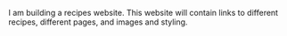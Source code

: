 I am building a recipes website. This website will contain links to different recipes, different pages, and images and styling.